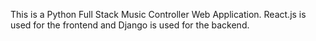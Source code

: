 This is a Python Full Stack Music Controller Web Application. React.js is used for the frontend and Django is used for the backend.
